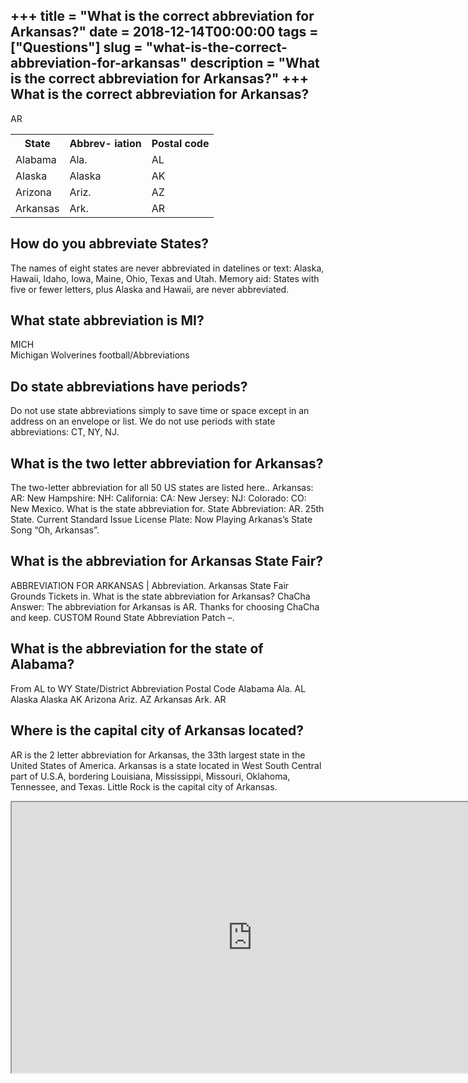 +++
title = "What is the correct abbreviation for Arkansas?"
date = 2018-12-14T00:00:00
tags = ["Questions"]
slug = "what-is-the-correct-abbreviation-for-arkansas"
description = "What is the correct abbreviation for Arkansas?"
+++
What is the correct abbreviation for Arkansas?
----------------------------------------------

AR

<table><tr><th>State</th><th>Abbrev- iation</th><th>Postal code</th></tr><tr><td>Alabama</td><td>Ala.</td><td>AL</td></tr><tr><td>Alaska</td><td>Alaska</td><td>AK</td></tr><tr><td>Arizona</td><td>Ariz.</td><td>AZ</td></tr><tr><td>Arkansas</td><td>Ark.</td><td>AR</td></tr></table>

How do you abbreviate States?
-----------------------------

The names of eight states are never abbreviated in datelines or text: Alaska, Hawaii, Idaho, Iowa, Maine, Ohio, Texas and Utah. Memory aid: States with five or fewer letters, plus Alaska and Hawaii, are never abbreviated.

What state abbreviation is MI?
------------------------------

MICH  
Michigan Wolverines football/Abbreviations

Do state abbreviations have periods?
------------------------------------

Do not use state abbreviations simply to save time or space except in an address on an envelope or list. We do not use periods with state abbreviations: CT, NY, NJ.

What is the two letter abbreviation for Arkansas?
-------------------------------------------------

The two-letter abbreviation for all 50 US states are listed here.. Arkansas: AR: New Hampshire: NH: California: CA: New Jersey: NJ: Colorado: CO: New Mexico. What is the state abbreviation for. State Abbreviation: AR. 25th State. Current Standard Issue License Plate: Now Playing Arkanas’s State Song “Oh, Arkansas”.

What is the abbreviation for Arkansas State Fair?
-------------------------------------------------

ABBREVIATION FOR ARKANSAS | Abbreviation. Arkansas State Fair Grounds Tickets in. What is the state abbreviation for Arkansas? ChaCha Answer: The abbreviation for Arkansas is AR. Thanks for choosing ChaCha and keep. CUSTOM Round State Abbreviation Patch –.

What is the abbreviation for the state of Alabama?
--------------------------------------------------

From AL to WY State/District Abbreviation Postal Code Alabama Ala. AL Alaska Alaska AK Arizona Ariz. AZ Arkansas Ark. AR

Where is the capital city of Arkansas located?
----------------------------------------------

AR is the 2 letter abbreviation for Arkansas, the 33th largest state in the United States of America. Arkansas is a state located in West South Central part of U.S.A, bordering Louisiana, Mississippi, Missouri, Oklahoma, Tennessee, and Texas. Little Rock is the capital city of Arkansas.

<iframe allow="accelerometer; autoplay; clipboard-write; encrypted-media; gyroscope; picture-in-picture" allowfullscreen="" class="__youtube_prefs__  epyt-is-override  no-lazyload" data-no-lazy="1" data-origheight="433" data-origwidth="770" data-skipgform_ajax_framebjll="" height="433" id="_ytid_32669" loading="lazy" src="https://www.youtube.com/embed/qc9MKSmc6wY?enablejsapi=1&autoplay=0&cc_load_policy=0&cc_lang_pref=&iv_load_policy=1&loop=0&modestbranding=0&rel=1&fs=1&playsinline=0&autohide=2&theme=dark&color=red&controls=1&" title="YouTube player" width="770"></iframe>